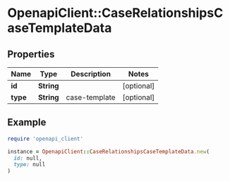 # OpenapiClient::CaseRelationshipsCaseTemplateData

## Properties

| Name | Type | Description | Notes |
| ---- | ---- | ----------- | ----- |
| **id** | **String** |  | [optional] |
| **type** | **String** | case-template | [optional] |

## Example

```ruby
require 'openapi_client'

instance = OpenapiClient::CaseRelationshipsCaseTemplateData.new(
  id: null,
  type: null
)
```

